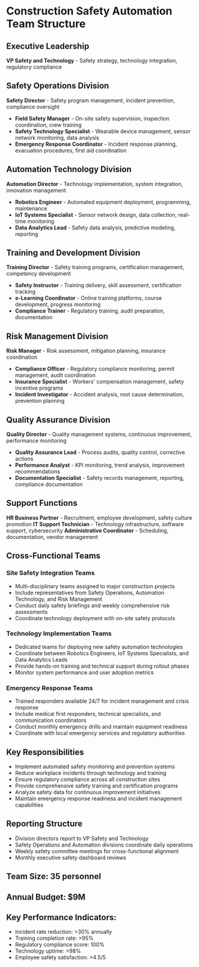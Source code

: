# Construction Safety Automation Team Structure

## Executive Leadership
**VP Safety and Technology** - Safety strategy, technology integration, regulatory compliance

## Safety Operations Division
**Safety Director** - Safety program management, incident prevention, compliance oversight
- **Field Safety Manager** - On-site safety supervision, inspection coordination, crew training
- **Safety Technology Specialist** - Wearable device management, sensor network monitoring, data analysis
- **Emergency Response Coordinator** - Incident response planning, evacuation procedures, first aid coordination

## Automation Technology Division
**Automation Director** - Technology implementation, system integration, innovation management
- **Robotics Engineer** - Automated equipment deployment, programming, maintenance
- **IoT Systems Specialist** - Sensor network design, data collection, real-time monitoring
- **Data Analytics Lead** - Safety data analysis, predictive modeling, reporting

## Training and Development Division
**Training Director** - Safety training programs, certification management, competency development
- **Safety Instructor** - Training delivery, skill assessment, certification tracking
- **e-Learning Coordinator** - Online training platforms, course development, progress monitoring
- **Compliance Trainer** - Regulatory training, audit preparation, documentation

## Risk Management Division
**Risk Manager** - Risk assessment, mitigation planning, insurance coordination
- **Compliance Officer** - Regulatory compliance monitoring, permit management, audit coordination
- **Insurance Specialist** - Workers' compensation management, safety incentive programs
- **Incident Investigator** - Accident analysis, root cause determination, prevention planning

## Quality Assurance Division
**Quality Director** - Quality management systems, continuous improvement, performance monitoring
- **Quality Assurance Lead** - Process audits, quality control, corrective actions
- **Performance Analyst** - KPI monitoring, trend analysis, improvement recommendations
- **Documentation Specialist** - Safety records management, reporting, compliance documentation

## Support Functions
**HR Business Partner** - Recruitment, employee development, safety culture promotion
**IT Support Technician** - Technology infrastructure, software support, cybersecurity
**Administrative Coordinator** - Scheduling, documentation, vendor management

## Cross-Functional Teams

### Site Safety Integration Teams
- Multi-disciplinary teams assigned to major construction projects
- Include representatives from Safety Operations, Automation Technology, and Risk Management
- Conduct daily safety briefings and weekly comprehensive risk assessments
- Coordinate technology deployment with on-site safety protocols

### Technology Implementation Teams
- Dedicated teams for deploying new safety automation technologies
- Coordinate between Robotics Engineers, IoT Systems Specialists, and Data Analytics Leads
- Provide hands-on training and technical support during rollout phases
- Monitor system performance and user adoption metrics

### Emergency Response Teams
- Trained responders available 24/7 for incident management and crisis response
- Include medical first responders, technical specialists, and communication coordinators
- Conduct monthly emergency drills and maintain equipment readiness
- Coordinate with local emergency services and regulatory authorities

## Key Responsibilities
- Implement automated safety monitoring and prevention systems
- Reduce workplace incidents through technology and training
- Ensure regulatory compliance across all construction sites
- Provide comprehensive safety training and certification programs
- Analyze safety data for continuous improvement initiatives
- Maintain emergency response readiness and incident management capabilities

## Reporting Structure
- Division directors report to VP Safety and Technology
- Safety Operations and Automation divisions coordinate daily operations
- Weekly safety committee meetings for cross-functional alignment
- Monthly executive safety dashboard reviews

## Team Size: 35 personnel
## Annual Budget: $9M
## Key Performance Indicators:
- Incident rate reduction: >30% annually
- Training completion rate: >95%
- Regulatory compliance score: 100%
- Technology uptime: >98%
- Employee safety satisfaction: >4.5/5